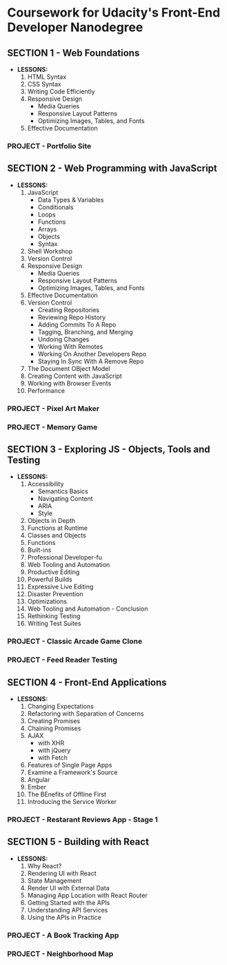 # Coursework for Udacity's Front-End Developer Nanodegree

## **SECTION 1 - Web Foundations**

* **LESSONS:**
    1. HTML Syntax
    2. CSS Syntax
    3. Writing Code Efficiently
    4. Responsive Design
        * Media Queries
        * Responsive Layout Patterns
        * Optimizing Images, Tables, and Fonts
    5. Effective Documentation

### PROJECT - Portfolio Site

## **SECTION 2 - Web Programming with JavaScript**

* **LESSONS:**
    1. JavaScript
        * Data Types & Variables
        * Conditionals
        * Loops
        * Functions
        * Arrays
        * Objects
        * Syntax
    2. Shell Workshop
    3. Version Control
    4. Responsive Design
        * Media Queries
        * Responsive Layout Patterns
        * Optimizing Images, Tables, and Fonts
    5. Effective Documentation
    6. Version Control
        * Creating Repositories
        * Reviewing Repo History
        * Adding Commits To A Repo
        * Tagging, Branching, and Merging
        * Undoing Changes
        * Working With Remotes
        * Working On Another Developers Repo
        * Staying In Sync With A Remove Repo
    7. The Document OBject Model
    8. Creating Content with JavaScript
    9. Working with Browser Events
    10. Performance

### PROJECT - Pixel Art Maker

### PROJECT - Memory Game

## **SECTION 3 - Exploring JS - Objects, Tools and Testing**

* **LESSONS:**
    1. Accessibility
        * Semantics Basics
        * Navigating Content
        * ARIA
        * Style
    2. Objects in Depth
    3. Functions at Runtime
    4. Classes and Objects
    5. Functions
    6. Built-ins
    7. Professional Developer-fu
    8. Web Tooling and Automation
    9. Productive Editing
    10. Powerful Builds
    11. Expressive Live Editing
    12. Disaster Prevention
    13. Optimizations
    14. Web Tooling and Automation - Conclusion
    15. Rethinking Testing
    16. Writing Test Suites

### PROJECT - Classic Arcade Game Clone

### PROJECT - Feed Reader Testing

## **SECTION 4 - Front-End Applications**

* **LESSONS:**
    1. Changing Expectations
    2. Refactoring with Separation of Concerns
    3. Creating Promises
    4. Chaining Promises
    5. AJAX
        * with XHR
        * with jQuery 
        * with Fetch
    6. Features of Single Page Apps
    7. Examine a Framework's Source
    8. Angular
    9. Ember
    10. The BEnefits of Offline First
    11. Introducing the Service Worker

### PROJECT - Restarant Reviews App - Stage 1

## **SECTION 5 - Building with React**

* **LESSONS:**
    1. Why React?
    2. Rendering UI with React
    3. State Management
    4. Render UI with External Data
    5. Managing App Location with React Router
    6. Getting Started with the APIs
    7. Understanding API Services
    8. Using the APIs in Practice

### PROJECT - A Book Tracking App

### PROJECT - Neighborhood Map
